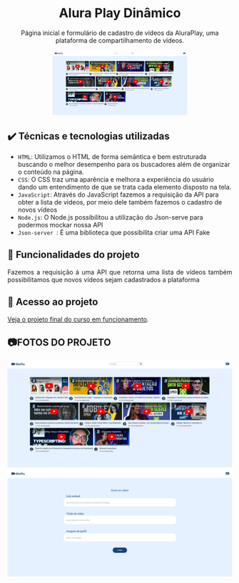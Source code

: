 <h1 align="center">Alura Play Dinâmico</h1>
<p align="center">Página inicial e formulário de cadastro de vídeos da AluraPlay, uma plataforma de compartilhamento de vídeos.</p>

<div align="center">
<img width="60%" src="https://github.com/Luis-Emanuel/Alura_Play_Dinamico/blob/main/readme/img.png?raw=true"/>
</div>	

## ✔️ Técnicas e tecnologias utilizadas

- `HTML`: Utilizamos o HTML de forma semântica e bem estruturada buscando o melhor desempenho para os buscadores além de organizar o conteúdo na página.
- `CSS`: O CSS traz uma aparência e melhora a experiência do usuário dando um entendimento de que se trata cada elemento disposto na tela.
- `JavaScript`: Através do JavaScript fazemos a requisição da API para obter a lista de videos, por meio dele também fazemos o cadastro de novos vídeos
- `Node.js`: O Node.js possibilitou a utilização do Json-serve para podermos mockar nossa API
- `Json-server `: É uma biblioteca que possibilita criar uma API Fake

## 🔨 Funcionalidades do projeto

<p align="justify">Fazemos a requisição á uma API que retorna uma lista de vídeos também possibilitamos que novos vídeos sejam cadastrados a plataforma </p>

## 📁 Acesso ao projeto

[Veja o projeto final do curso em funcionamento](https://alura-play-dinamico-nt.vercel.app/).

## 📷FOTOS DO PROJETO
<div align="center">
<img src="https://github.com/Luis-Emanuel/Alura_Play_Dinamico/blob/main/readme/img.png?raw=true" />
<img src="https://github.com/Luis-Emanuel/Alura_Play_Dinamico/blob/main/readme/img2.png?raw=true" />
</div>

